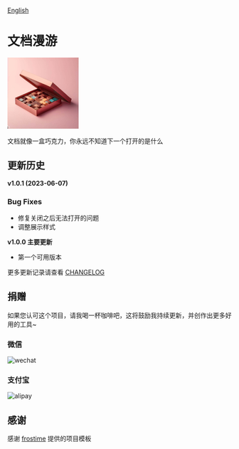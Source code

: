 [English](README.md)

# 文档漫游

<img src="./icon.png" width="160" height="160" alt="icon">

文档就像一盒巧克力，你永远不知道下一个打开的是什么

## 更新历史

**v1.0.1 (2023-06-07)**
### Bug Fixes
- 修复关闭之后无法打开的问题
- 调整展示样式

**v1.0.0 主要更新**

- 第一个可用版本

更多更新记录请查看 [CHANGELOG](https://github.com/terwer/siyuan-plugin-random-doc/blob/main/CHANGELOG.md)

## 捐赠

如果您认可这个项目，请我喝一杯咖啡吧，这将鼓励我持续更新，并创作出更多好用的工具~

### 微信

<div>
<img src="https://static-rs-terwer.oss-cn-beijing.aliyuncs.com/donate/wechat.jpg" alt="wechat" style="width:280px;height:375px;" />
</div>

### 支付宝

<div>
<img src="https://static-rs-terwer.oss-cn-beijing.aliyuncs.com/donate/alipay.jpg" alt="alipay" style="width:280px;height:375px;" />
</div>

## 感谢

感谢 [frostime](https://github.com/siyuan-note/plugin-sample-vite-svelte) 提供的项目模板